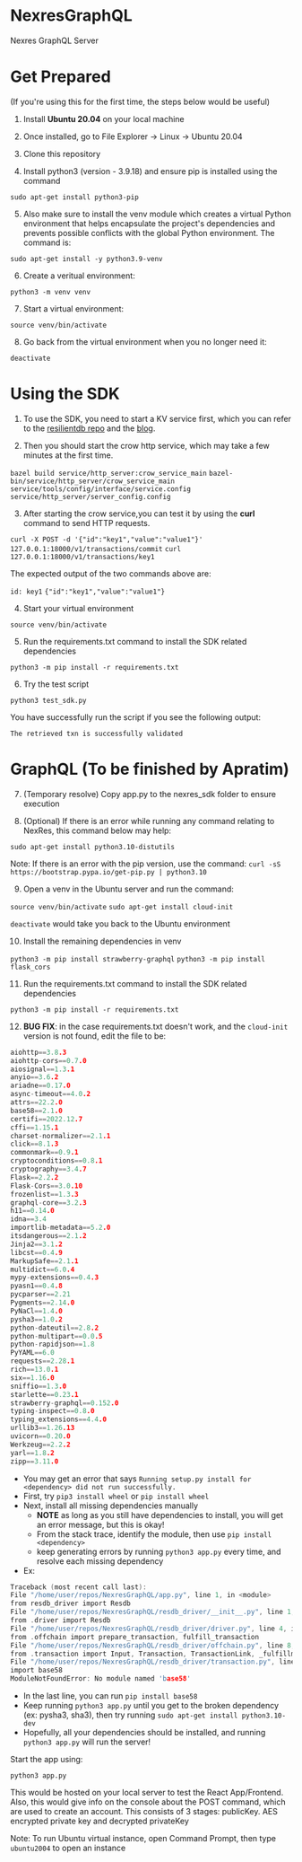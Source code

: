 # NexresGraphQL
Nexres GraphQL Server

# Get Prepared 

(If you're using this for the first time, the steps below would be useful)

1. Install **Ubuntu 20.04** on your local machine

2. Once installed, go to File Explorer -> Linux -> Ubuntu 20.04

3. Clone this repository

4. Install python3 (version - 3.9.18) and ensure pip is installed using the command

`sudo apt-get install python3-pip`

5. Also make sure to install the venv module which creates a virtual Python environment that helps encapsulate the project's dependencies and prevents possible conflicts with the global Python environment. The command is:

`sudo apt-get install -y python3.9-venv`

6. Create a veritual environment:

`python3 -m venv venv`

7. Start a virtual environment:

`source venv/bin/activate`

8. Go back from the virtual environment when you no longer need it:

`deactivate`

# Using the SDK 

1. To use the SDK, you need to start a KV service first, which you can refer to the [resilientdb repo](https://github.com/resilientdb/resilientdb) and the [blog](https://blog.resilientdb.com/2022/09/28/GettingStartedNexRes.html). 

2. Then you should start the crow http service, which may take a few minutes at the first time.

`bazel build service/http_server:crow_service_main`
`bazel-bin/service/http_server/crow_service_main service/tools/config/interface/service.config service/http_server/server_config.config`

3. After starting the crow service,you can test it by using the **curl** command to send HTTP requests.

`curl -X POST -d '{"id":"key1","value":"value1"}' 127.0.0.1:18000/v1/transactions/commit` 
`curl 127.0.0.1:18000/v1/transactions/key1`

The expected output of the two commands above are:

`id: key1`
`{"id":"key1","value":"value1"}`

4. Start your virtual environment

`source venv/bin/activate`

5. Run the requirements.txt command to install the SDK related dependencies

`python3 -m pip install -r requirements.txt`

6. Try the test script 

`python3 test_sdk.py`

You have successfully run the script if you see the following output:

`The retrieved txn is successfully validated`

# GraphQL (To be finished by Apratim)

7. (Temporary resolve) Copy app.py to the nexres_sdk folder to ensure execution

8. (Optional) If there is an error while running any command relating to NexRes, this command below may help:

`sudo apt-get install python3.10-distutils`

Note: If there is an error with the pip version, use the command:
`curl -sS https://bootstrap.pypa.io/get-pip.py | python3.10`

9. Open a venv in the Ubuntu server and run the command: 

`source venv/bin/activate`
`sudo apt-get install cloud-init`

`deactivate` would take you back to the Ubuntu environment

10. Install the remaining dependencies in venv

`python3 -m pip install strawberry-graphql`
`python3 -m pip install flask_cors`

11. Run the requirements.txt command to install the SDK related dependencies

`python3 -m pip install -r requirements.txt`

12. **BUG FIX**: in the case requirements.txt doesn't work, and the `cloud-init` version is not found, edit the file to be:
```C
aiohttp==3.8.3
aiohttp-cors==0.7.0
aiosignal==1.3.1
anyio==3.6.2
ariadne==0.17.0
async-timeout==4.0.2
attrs==22.2.0
base58==2.1.0
certifi==2022.12.7
cffi==1.15.1
charset-normalizer==2.1.1
click==8.1.3
commonmark==0.9.1
cryptoconditions==0.8.1
cryptography==3.4.7
Flask==2.2.2
Flask-Cors==3.0.10
frozenlist==1.3.3
graphql-core==3.2.3
h11==0.14.0
idna==3.4
importlib-metadata==5.2.0
itsdangerous==2.1.2
Jinja2==3.1.2
libcst==0.4.9
MarkupSafe==2.1.1
multidict==6.0.4
mypy-extensions==0.4.3
pyasn1==0.4.8
pycparser==2.21
Pygments==2.14.0
PyNaCl==1.4.0
pysha3==1.0.2
python-dateutil==2.8.2
python-multipart==0.0.5
python-rapidjson==1.8
PyYAML==6.0
requests==2.28.1
rich==13.0.1
six==1.16.0
sniffio==1.3.0
starlette==0.23.1
strawberry-graphql==0.152.0
typing-inspect==0.8.0
typing_extensions==4.4.0
urllib3==1.26.13
uvicorn==0.20.0
Werkzeug==2.2.2
yarl==1.8.2
zipp==3.11.0
```

- You may get an error that says `Running setup.py install for <dependency> did not run successfully.`
- First, try `pip3 install wheel` or `pip install wheel`
- Next, install all missing dependencies manually
    - **NOTE** as long as you still have dependencies to install, you will get an error message, but this is okay!
    - From the stack trace, identify the module, then use `pip install <dependency>`
    - keep generating errors by running `python3 app.py` every time, and resolve each missing dependency
- Ex:
```C
Traceback (most recent call last):
File "/home/user/repos/NexresGraphQL/app.py", line 1, in <module>
from resdb_driver import Resdb
File "/home/user/repos/NexresGraphQL/resdb_driver/__init__.py", line 1, in <module>
from .driver import Resdb
File "/home/user/repos/NexresGraphQL/resdb_driver/driver.py", line 4, in <module>
from .offchain import prepare_transaction, fulfill_transaction
File "/home/user/repos/NexresGraphQL/resdb_driver/offchain.py", line 8, in <module>
from .transaction import Input, Transaction, TransactionLink, _fulfillment_from_details
File "/home/user/repos/NexresGraphQL/resdb_driver/transaction.py", line 14, in <module>
import base58
ModuleNotFoundError: No module named 'base58'
```
- In the last line, you can run `pip install base58`
- Keep running `python3 app.py` until you get to the broken dependency (ex: pysha3, sha3), then try running `sudo apt-get install python3.10-dev`
- Hopefully, all your dependencies should be installed, and running `python3 app.py` will run the server!

Start the app using:

`python3 app.py`

This would be hosted on your local server to test the React App/Frontend.
Also, this would give info on the console about the POST command, which are used to create an account. This consists of 3 stages: publicKey. AES encrypted private key and decrypted privateKey

Note: To run Ubuntu virtual instance, open Command Prompt, then type `ubuntu2004` to open an instance